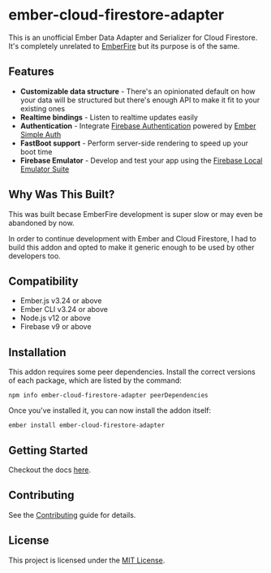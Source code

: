 ember-cloud-firestore-adapter
==============================================================================

This is an unofficial Ember Data Adapter and Serializer for Cloud Firestore. It's completely unrelated to [EmberFire](https://github.com/firebase/emberfire) but its purpose is of the same.

Features
------------------------------------------------------------------------------

- **Customizable data structure** - There's an opinionated default on how your data will be structured but there's enough API to make it fit to your existing ones
- **Realtime bindings** - Listen to realtime updates easily
- **Authentication** - Integrate [Firebase Authentication](https://firebase.google.com/products/auth/) powered by [Ember Simple Auth](https://github.com/simplabs/ember-simple-auth)
- **FastBoot support** - Perform server-side rendering to speed up your boot time
- **Firebase Emulator** - Develop and test your app using the [Firebase Local Emulator Suite](https://firebase.google.com/docs/emulator-suite)

Why Was This Built?
------------------------------------------------------------------------------

This was built becase EmberFire development is super slow or may even be abandoned by now.

In order to continue development with Ember and Cloud Firestore, I had to build this addon and opted to make it generic enough to be used by other developers too.

Compatibility
------------------------------------------------------------------------------

* Ember.js v3.24 or above
* Ember CLI v3.24 or above
* Node.js v12 or above
* Firebase v9 or above

Installation
------------------------------------------------------------------------------

This addon requires some peer dependencies. Install the correct versions of each package, which are listed by the command:

```
npm info ember-cloud-firestore-adapter peerDependencies
```

Once you've installed it, you can now install the addon itself:

```
ember install ember-cloud-firestore-adapter
```

Getting Started
------------------------------------------------------------------------------

Checkout the docs [here](docs/getting-started.md).

Contributing
------------------------------------------------------------------------------

See the [Contributing](CONTRIBUTING.md) guide for details.


License
------------------------------------------------------------------------------

This project is licensed under the [MIT License](LICENSE.md).
